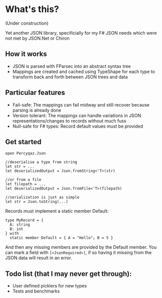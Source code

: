 # What's this?

(Under construction)

Yet another JSON library, specificially for my F# JSON needs which were not met by JSON.Net or Chiron

## How it works
- JSON is parsed with FParsec into an abstract syntax tree
- Mappings are created and cached using TypeShape for each type to transform back and forth between JSON trees and data

## Particular features
- Fail-safe: The mappings can fail midway and still recover because parsing is already done
- Version tolerant: The mappings can handle variations in JSON representations/changes to records without much fuss
- Null-safe for F# types: Record default values must be provided

## Get started
```
open Percyqaz.Json

//deserialise a type from string
let str = ...
let deserializedOutput = Json.fromString<'T>(str)

//or from a file
let filepath = ...
let deserializedOutput = Json.fromFile<'T>(filepath)

//serialization is just as simple
let str = Json.toString(...)
```

Records must implement a static member Default:
```
type MyRecord = {
  A: string
  B: int
} with
  static member Default = { A = "Hello"; B = 5 }
```
And then any missing members are provided by the Default member.
You can mark a field with `[<JsonRequired>]`, if so having it missing from the JSON data will result in an error.

## Todo list (that I may never get through):
- User defined picklers for new types
- Tests and benchmarks
